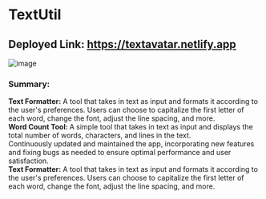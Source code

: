 # TextUtil

## Deployed Link: https://textavatar.netlify.app

![image](https://github.com/ZeenatFirdosh/TextUtil/assets/100707152/576b51f5-2815-46a1-951b-9b285c82829c)

### Summary:
<b>Text Formatter:</b> A tool that takes in text as input and formats it according to the user's preferences. Users can choose to capitalize the first letter of each word, change the font, adjust the line spacing, and more.<br/>
<b>Word Count Tool: </b>A simple tool that takes in text as input and displays the total number of words, characters, and lines in the text.<br/>
Continuously updated and maintained the app, incorporating new features and fixing bugs as needed to ensure optimal performance and user satisfaction.<br/>
<b>Text Formatter:</b> A tool that takes in text as input and formats it according to the user's preferences. Users can choose to capitalize the first letter of each word, change the font, adjust the line spacing, and more.<br/>

